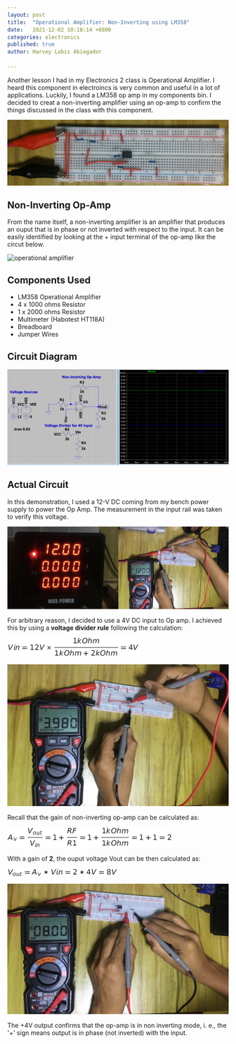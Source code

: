 ```yaml
---
layout: post
title:  "Operational Amplifier: Non-Inverting using LM358"
date:   2021-12-02 10:18:14 +0800
categories: electronics
published: true
author: Harvey Labis Abiagador

---
```


Another lesson I had in my Electronics 2 class is Operational Amplifier. I heard this component in electroincs is very common and useful in a lot of applications. Luckily, I found a LM358 op amp in my components bin. I decided to creat a non-inverting amplifier using an op-amp to confirm the things  discussed in the class with this component.

![intro](/assets/opAmp_NonInverting/intro_resize.jpg)

## Non-Inverting Op-Amp
From the name itself, a non-inverting amplifier is an amplifier that produces an ouput that is in phase or not inverted with respect to the input. It can be easily identified by looking at the + input terminal of the op-amp like the circut below.

![operational amplifier](https://www.allaboutelectronics.org/wp-content/uploads/2020/10/op-amp_1.png)

## Components Used
- LM358 Operational Amplifier
- 4 x 1000 ohms Resistor
- 1 x 2000 ohms Resistor
- Multimeter (Habotest HT118A)
- Breadboard
- Jumper Wires

## Circuit Diagram
![ltspice](/assets/opAmp_NonInverting/ltspice.PNG)

## Actual Circuit

In this demonstration, I used a 12-V DC coming from my bench power supply to power the Op Amp. The measurement in the input rail was taken to verify this voltage.

![Input Supply](/assets/opAmp_NonInverting/input_supply_merge.jpg)

For arbitrary reason, I decided to use a 4V DC input to Op amp. I achieved this by using a **voltage divider rule** following the calculation:

![voltage divider equation](/assets/opAmp_NonInverting/voltage_divider_eqn.jpg)

![Vin](/assets/opAmp_NonInverting/input_resize.jpg)

Recall that the gain of non-inverting op-amp can be calculated as:

![gain](/assets/opAmp_NonInverting/gain_eqn.jpg)

With a gain of **2**, the ouput voltage Vout can be then calculated as:

![Vout eqn](/assets/opAmp_NonInverting/Vout_eqn.jpg)

![Vout](/assets/opAmp_NonInverting/output_resize.jpg)

The +4V output confirms that the op-amp is in non inverting mode, i. e., the '+' sign means output is in phase (not inverted) with the input.

